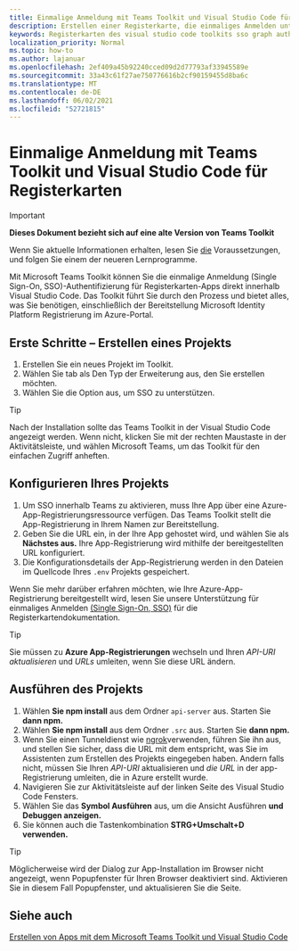 ```yaml
---
title: Einmalige Anmeldung mit Teams Toolkit und Visual Studio Code für Registerkarten
description: Erstellen einer Registerkarte, die einmaliges Anmelden unterstützt, und Microsoft Graph aufruft direkt innerhalb Visual Studio Code mit dem Microsoft Teams Toolkit
keywords: Registerkarten des visual studio code toolkits sso graph authentication Azure identity platform
localization_priority: Normal
ms.topic: how-to
ms.author: lajanuar
ms.openlocfilehash: 2ef409a45b92240cced09d2d77793af33945589e
ms.sourcegitcommit: 33a43c61f27ae750776616b2cf90159455d8ba6c
ms.translationtype: MT
ms.contentlocale: de-DE
ms.lasthandoff: 06/02/2021
ms.locfileid: "52721815"
---
```

# <a name="single-sign-on-authentication-with-teams-toolkit-and-visual-studio-code-for-tabs"></a>Einmalige Anmeldung mit Teams Toolkit und Visual Studio Code für Registerkarten

> [!IMPORTANT]
> **Dieses Dokument bezieht sich auf eine alte Version von Teams Toolkit**
>
> Wenn Sie aktuelle Informationen erhalten, lesen Sie [die](../get-started/prerequisites.md) Voraussetzungen, und folgen Sie einem der neueren Lernprogramme.

Mit Microsoft Teams Toolkit können Sie die einmalige Anmeldung (Single Sign-On, SSO)-Authentifizierung für Registerkarten-Apps direkt innerhalb Visual Studio Code. Das Toolkit führt Sie durch den Prozess und bietet alles, was Sie benötigen, einschließlich der Bereitstellung Microsoft Identity Platform Registrierung im Azure-Portal.

## <a name="get-started--create-a-project"></a>Erste Schritte – Erstellen eines Projekts

1. Erstellen Sie ein neues Projekt im Toolkit.
1. Wählen Sie tab als Den Typ der Erweiterung aus, den Sie erstellen möchten.
1. Wählen Sie die Option aus, um SSO zu unterstützen.

> [!TIP]
> Nach der Installation sollte das Teams Toolkit in der Visual Studio Code angezeigt werden. Wenn nicht, klicken Sie mit der  rechten Maustaste in der Aktivitätsleiste, und wählen Microsoft Teams, um das Toolkit für den einfachen Zugriff anheften.

## <a name="configure-your-project"></a>Konfigurieren Ihres Projekts

1. Um SSO innerhalb Teams zu aktivieren, muss Ihre App über eine Azure-App-Registrierungsressource verfügen. Das Teams Toolkit stellt die App-Registrierung in Ihrem Namen zur Bereitstellung.
1. Geben Sie die URL ein, in der Ihre App gehostet wird, und wählen Sie als **Nächstes aus.** Ihre App-Registrierung wird mithilfe der bereitgestellten URL konfiguriert.
1. Die Konfigurationsdetails der App-Registrierung werden in den Dateien im Quellcode Ihres `.env` Projekts gespeichert.

Wenn Sie mehr darüber erfahren möchten, wie Ihre Azure-App-Registrierung bereitgestellt wird, lesen Sie unsere Unterstützung für einmaliges Anmelden [(Single Sign-On, SSO)](../tabs/how-to/authentication/auth-aad-sso.md) für die Registerkartendokumentation. 

> [!TIP]
> Sie müssen zu **Azure App-Registrierungen** wechseln und Ihren *API-URI aktualisieren* und *URLs* umleiten, wenn Sie diese URL ändern.

## <a name="run-your-project"></a>Ausführen des Projekts

1. Wählen **Sie npm install** aus dem Ordner `api-server` aus. Starten Sie **dann npm.**
1. Wählen **Sie npm install** aus dem Ordner `.src` aus. Starten Sie **dann npm.**
1. Wenn Sie einen Tunneldienst wie [ngrok](https://ngrok.com/)verwenden, führen Sie ihn aus, und stellen Sie sicher, dass die URL mit dem entspricht, was Sie im Assistenten zum Erstellen des Projekts eingegeben haben. Andern falls nicht, müssen Sie Ihren _API-URI_ aktualisieren und _die URL_ in der app-Registrierung umleiten, die in Azure erstellt wurde.
1. Navigieren Sie zur Aktivitätsleiste auf der linken Seite des Visual Studio Code Fensters.
1. Wählen Sie das **Symbol Ausführen** aus, um die Ansicht Ausführen **und Debuggen anzeigen.**
1. Sie können auch die Tastenkombination **STRG+Umschalt+D verwenden.**

> [!TIP]
> Möglicherweise wird der Dialog zur App-Installation im Browser nicht angezeigt, wenn Popupfenster für Ihren Browser deaktiviert sind. Aktivieren Sie in diesem Fall Popupfenster, und aktualisieren Sie die Seite.

## <a name="see-also"></a>Siehe auch

[Erstellen von Apps mit dem Microsoft Teams Toolkit und Visual Studio Code](visual-studio-code-overview.md)
